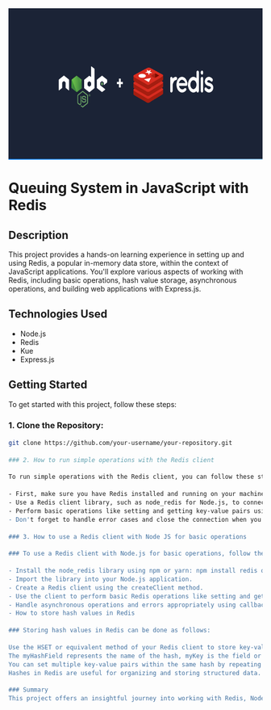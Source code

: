 <img src="picture.png" alt="Descripción de la imagen" width="600" height="300" align="center">

# Queuing System in JavaScript with Redis

## Description

This project provides a hands-on learning experience in setting up and using Redis, a popular in-memory data store, within the context of JavaScript applications. You'll explore various aspects of working with Redis, including basic operations, hash value storage, asynchronous operations, and building web applications with Express.js.

## Technologies Used

- Node.js
- Redis
- Kue
- Express.js

## Getting Started

To get started with this project, follow these steps:

 ### 1. **Clone the Repository:**
   
   ```bash
   git clone https://github.com/your-username/your-repository.git

### 2. How to run simple operations with the Redis client

To run simple operations with the Redis client, you can follow these steps:

- First, make sure you have Redis installed and running on your machine.
- Use a Redis client library, such as node_redis for Node.js, to connect to your Redis server.
- Perform basic operations like setting and getting key-value pairs using the client's methods, such as set and get.
- Don't forget to handle error cases and close the connection when you're done.
  
### 3. How to use a Redis client with Node JS for basic operations

### To use a Redis client with Node.js for basic operations, follow these steps:

- Install the node_redis library using npm or yarn: npm install redis or yarn add redis.
- Import the library into your Node.js application.
- Create a Redis client using the createClient method.
- Use the client to perform basic Redis operations like setting and getting values, working with lists, sets, and other data structures.
- Handle asynchronous operations and errors appropriately using callbacks or promises.
- How to store hash values in Redis

### Storing hash values in Redis can be done as follows:

Use the HSET or equivalent method of your Redis client to store key-value pairs within a hash. For example, HSET myHashField myKey myValue.
The myHashField represents the name of the hash, myKey is the field or key within the hash, and myValue is the value associated with that key.
You can set multiple key-value pairs within the same hash by repeating the HSET operation with different keys and values.
Hashes in Redis are useful for organizing and storing structured data. You can use other hash-related operations like HGET, HMGET, and HDEL to retrieve and manipulate hash values as needed.

### Summary 
This project offers an insightful journey into working with Redis, Node.js, and queuing systems. By exploring the fundamental concepts of Redis, you have learned how to set up and run a Redis server on your local machine, perform basic operations with the Redis client, and store hash values efficiently.



